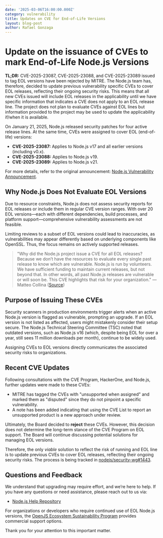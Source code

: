 ```yaml
---
date: '2025-03-06T16:00:00.000Z'
category: vulnerability
title: Updates on CVE for End-of-Life Versions
layout: blog-post
author: Rafael Gonzaga
---
```


# Update on the issuance of CVEs to mark End-of-Life Node.js Versions

**TL;DR:** CVE-2025-23087, CVE-2025-23088, and CVE-2025-23089 issued to
tag EOL versions have been rejected by MITRE.
The Node.js team has, therefore, decided to update previous vulnerability specific
CVEs to cover EOL releases, reflecting their ongoing security risks. This means that
all new CVEs issued will include EOL releases in the applicability until we have specific
information that indicates a CVE does not apply to an EOL release line. The project
does not plan to evaluate CVEs against EOL lines but information provided to the
project may be used to update the applicability if/when it is available.

On January 21, 2025, Node.js released security patches for four active release
lines. At the same time, CVEs were assigned to cover EOL (end-of-life) versions:

* **CVE-2025-23087:** Applies to Node.js v17 and all earlier versions (including v0.x).
* **CVE-2025-23088:** Applies to Node.js v19.
* **CVE-2025-23089:** Applies to Node.js v21.

For more details, refer to the original announcement: [Node.js Vulnerability Announcement](https://nodejs.org/en/blog/vulnerability/upcoming-cve-for-eol-versions).

## Why Node.js Does Not Evaluate EOL Versions

Due to resource constraints, Node.js does not assess security reports for EOL
releases or include them in regular CVE version ranges. With over 20 EOL
versions—each with different dependencies, build processes, and
platform support—comprehensive vulnerability assessments are not feasible.

Limiting reviews to a subset of EOL versions could lead to inaccuracies, as
vulnerabilities may appear differently based on underlying components like OpenSSL.
Thus, the focus remains on actively supported releases.

> "Why did the Node.js project issue a CVE for all EOL releases? Because we
don’t have the resources to evaluate every single past release to know which
are vulnerable. Node.js is run by volunteers. We have sufficient funding to
maintain current releases, but not beyond that. In other words, all past Node.js
releases are vulnerable or will soon be. This CVE highlights that risk for your
organization."
> — Matteo Collina ([Source](https://x.com/matteocollina/status/1882892694722101326))

## Purpose of Issuing These CVEs

Security scanners in production environments trigger alerts when an active
Node.js version is flagged as vulnerable, prompting an upgrade. If an EOL
version is not listed as affected, users might mistakenly consider their setup
secure. The Node.js Technical Steering Committee (TSC) noted that outdated
versions, such as Node.js v16 (which, despite being EOL for over a year, still
sees 11 million downloads per month), continue to be widely used.

Assigning CVEs to EOL versions directly communicates the associated security
risks to organizations.

## Recent CVE Updates

Following consultations with the CVE Program, HackerOne, and Node.js, further
updates were made to these CVEs:

* MITRE has tagged the CVEs with "unsupported when assigned" and marked them as "disputed" since they do not pinpoint a specific vulnerability.
* A note has been added indicating that using the CVE List to report an unsupported product is a new approach under review.

Ultimately, the Board decided to **reject** these CVEs. However, this decision
does not determine the long-term stance of the CVE Program on EOL support.
The Board will continue discussing potential solutions for managing EOL versions.

Therefore, the only *viable* solution to reflect the risk of running and EOL
line is to update previous CVEs to cover EOL releases, reflecting
their ongoing security risks. The process is being tracked in
[nodejs/security-wg#1443](https://github.com/nodejs/security-wg/issues/1443).

## Questions and Feedback

We understand that upgrading may require effort, and we’re here to help. If you have
any questions or need assistance, please reach out to us via:

- [Node.js Help Repository](https://github.com/nodejs/help)

For organizations or developers who require continued use of EOL Node.js versions,
the [OpenJS Ecosystem Sustainability Program](https://nodejs.org/en/about/previous-releases#commercial-support)
provides commercial support options.

Thank you for your attention to this important matter.
